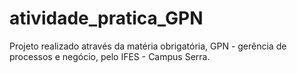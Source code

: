 # atividade_pratica_GPN
Projeto realizado através da matéria obrigatória, GPN - gerência de processos e negócio, pelo IFES - Campus Serra.
